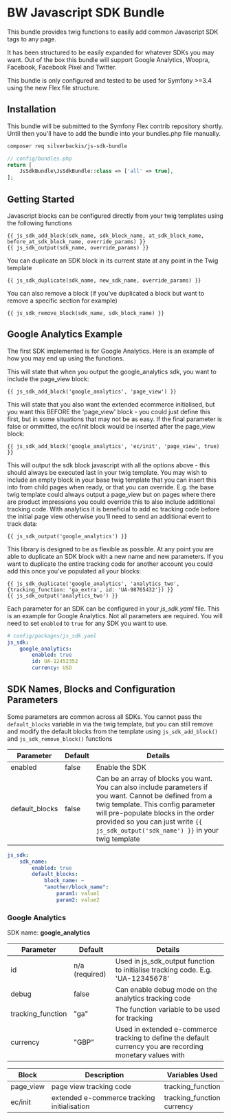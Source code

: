 # BW Javascript SDK Bundle
This bundle provides twig functions to easily add common Javascript SDK tags to any page.

It has been structured to be easily expanded for whatever SDKs you may want. Out of the box this bundle will support Google Analytics, Woopra, Facebook, Facebook Pixel and Twitter.

This bundle is only configured and tested to be used for Symfony >=3.4 using the new Flex file structure.

## Installation
This bundle will be submitted to the Symfony Flex contrib repository shortly. Until then you'll have to add the bundle into your bundles.php file manually.
```bash
composer req silverbackis/js-sdk-bundle
```

```php
// config/bundles.php
return [
    JsSdkBundle\JsSdkBundle::class => ['all' => true],
];
```

## Getting Started
Javascript blocks can be configured directly from your twig templates using the following functions
```twig
{{ js_sdk_add_block(sdk_name, sdk_block_name, at_sdk_block_name, before_at_sdk_block_name, override_params) }}
{{ js_sdk_output(sdk_name, override_params) }}
```

You can duplicate an SDK block in its current state at any point in the Twig template
```twig
{{ js_sdk_duplicate(sdk_name, new_sdk_name, override_params) }}
```

You can also remove a block (if you've duplicated a block but want to remove a specific section for example)
```twig
{{ js_sdk_remove_block(sdk_name, sdk_block_name) }}
```

## Google Analytics Example
The first SDK implemented is for Google Analytics. Here is an example of how you may end up using the functions.

This will state that when you output the google_analytics sdk, you want to include the page_view block:
```twig
{{ js_sdk_add_block('google_analytics', 'page_view') }}
```

This will state that you also want the extended ecommerce initialised, but you want this BEFORE the 'page_view' block - you could just define this first, but in some situations that may not be as easy. If the final parameter is false or ommitted, the ec/init block would be inserted after the page_view block:
```twig
{{ js_sdk_add_block('google_analytics', 'ec/init', 'page_view', true) }}
```

This will output the sdk block javascript with all the options above - this should always be executed last in your twig template. You may wish to include an empty block in your base twig template that you can insert this into from child pages when ready, or that you can override. E.g. the base twig template could always output a page_view but on pages where there are product impressions you could override this to also include additional tracking code. With analytics it is beneficial to add ec tracking code before the initial page view otherwise you'll need to send an additional event to track data:
```twig
{{ js_sdk_output('google_analytics') }}
```

This library is designed to be as flexible as possible. At any point you are able to duplicate an SDK block with a new name and new parameters. If you want to duplicate the entire tracking code for another account you could add this once you've populated all your blocks:
```twig
{{ js_sdk_duplicate('google_analytics', 'analytics_two', {tracking_function: 'ga_extra', id: 'UA-98765432'}) }}
{{ js_sdk_output('analytics_two') }}
```

Each parameter for an SDK can be configured in your *js_sdk.yaml* file. This is an example for Google Analytics. Not all parameters are required. You will need to set `enabled` to `true` for any SDK you want to use.
```yaml
# config/packages/js_sdk.yaml
js_sdk:
    google_analytics:
        enabled: true
        id: UA-12452352
        currency: USD
```

## SDK Names, Blocks and Configuration Parameters
Some parameters are common across all SDKs. You cannot pass the `default_blocks` variable in via the twig template, but you can still remove and modify the default blocks from the template using `js_sdk_add_block()` and `js_sdk_remove_block()` functions

| Parameter | Default | Details |
| --- | --- | --- |
| enabled | false | Enable the SDK |
| default_blocks | false | Can be an array of blocks you want. You can also include parameters if you want. Cannot be defined from a twig template. This config parameter will pre-populate blocks in the order provided so you can just write `{{ js_sdk_output('sdk_name') }}` in your twig template |

```yaml
js_sdk:
    sdk_name:
        enabled: true
        default_blocks:
            block_name: ~
            "another/block_name":
                param1: value1
                param2: value2
```

### Google Analytics
SDK name: **google_analytics**

| Parameter | Default | Details |
| --- | --- | --- |
| id | n/a (required) | Used in js_sdk_output function to initialise tracking code. E.g. 'UA-12345678' |
| debug | false | Can enable debug mode on the analytics tracking code |
| tracking_function | "ga" | The function variable to be used for tracking |
| currency | "GBP" | Used in extended e-commerce tracking to define the default currency you are recording monetary values with |

| Block | Description | Variables Used |
| --- | --- | --- |
| page_view | page view tracking code | tracking_function |
| ec/init | extended e-commerce tracking initialisation | tracking_function<br>currency |
